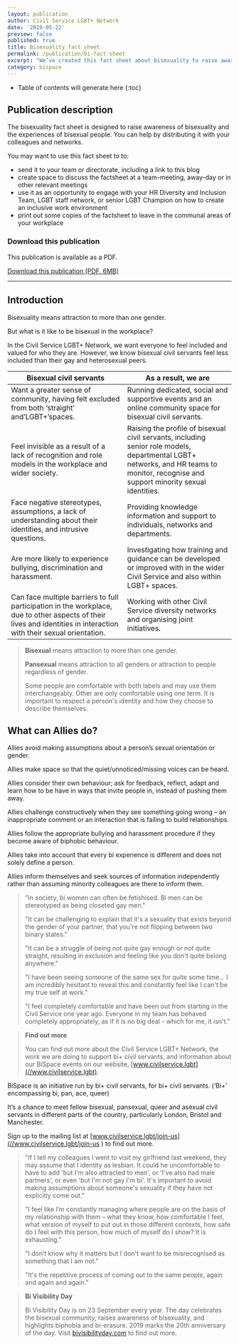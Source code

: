 ```yaml
---
layout: publication
author: Civil Service LGBT+ Network
date: '2019-05-22'
preview: false
published: true
title: Bisexuality fact sheet
permalink: /publication/bi-fact-sheet
excerpt: "We’ve created this fact sheet about bisexuality to raise awareness of bisexuality and the experiences of bisexual people."
category: bispace
---
```


* Table of contents will generate here
{:toc}

## Publication description

The bisexuality fact sheet is designed to raise awareness of bisexuality and the experiences of bisexual people. You can help by distributing it with your colleagues and networks.

You may want to use this fact sheet to to:

- send it to your team or directorate, including a link to this blog
- create space to discuss the factsheet at a team-meeting, away-day or in other relevant meetings
- use it as an opportunity to engage with your HR Diversity and Inclusion Team, LGBT staff network, or senior LGBT Champion on how to create an inclusive work environment
- print out some copies of the factsheet to leave in the communal areas of your workplace

### Download this publication

This publication is available as a PDF.

[Download this publication (PDF, 6MB)](https://www.civilservice.lgbt/documents/store/factsheets/bisexuality.pdf)

---

## Introduction

Bisexuality means attraction to more than one gender.

But what is it like to be bisexual in the workplace?

In the Civil Service LGBT+ Network, we want everyone to feel included and valued for who they are. However, we know bisexual civil servants feel less included than their gay and heterosexual peers.

Bisexual civil servants | As a result, we are
--- | ---
Want a greater sense of community, having felt excluded from both ‘straight’ and‘LGBT+’spaces. | Running dedicated, social and supportive events and an online community space for bisexual civil servants.
Feel invisible as a result of a lack of recognition and role models in the workplace and wider society. | Raising the profile of bisexual civil servants, including senior role models, departmental LGBT+ networks, and HR teams to monitor, recognise and support minority sexual identities.
Face negative stereotypes, assumptions, a lack of understanding about their identities, and intrusive questions. | Providing knowledge information and support to individuals, networks and departments.
Are more likely to experience bullying, discrimination and harassment. | Investigating how training and guidance can be developed or improved with in the wider Civil Service and also within LGBT+ spaces.
Can face multiple barriers to full participation in the workplace, due to other aspects of their lives and identities in interaction with their sexual orientation. | Working with other Civil Service diversity networks and organising joint initiatives.

> **Bisexual** means attraction to more than one gender.
>
> **Pansexual** means attraction to all genders or attraction to people regardless of gender.
>
> Some people are comfortable with both labels and may use them interchangeably. Other are only comfortable using one term. It is important to respect a person's identity and how they choose to describe themselves.

##  What can Allies do?

Allies avoid making assumptions about a person’s sexual orientation or gender.

Allies make space so that the quiet/unnoticed/missing voices can be heard.

Allies consider their own behaviour; ask for feedback, reflect, adapt and learn how to be have in ways that invite people in, instead of pushing them away.

Allies challenge constructively when they see something going wrong – an inappropriate comment or an interaction that is failing to build relationships.

Allies follow the appropriate bullying and harassment procedure if they become aware of biphobic behaviour.

Allies take into account that every bi experience is different and does not solely define a person.

Allies inform themselves and seek sources of information independently rather than assuming minority colleagues are there to inform them.

> "In society, bi women can often be fetishised. Bi men can be stereotyped as being closeted gay
men."
>
> "It can be challenging to explain that it's a sexuality that exists beyond the gender of your partner, that you're not flipping between two binary states."
>
> "It can be a struggle of being not quite gay enough or not quite straight, resulting in exclusion and feeling like you don't quite belong anywhere."
>
> "I have been seeing someone of the same sex for quite some time... I am incredibly hesitant to reveal this and constantly feel like I can't be my true self at work."
>
> "I feel completely comfortable and have been out from starting in the Civil Service one year ago. Everyone in my team has behaved completely appropriately, as if it is no big deal - which for me, it isn't."

> **Find out more**
>
> You can find out more about the Civil Service LGBT+ Network, the work we are doing to support bi+ civil servants, and information about our BiSpace events on our website, [www.civilservice.lgbt](//www.civilservice.lgbt).

BiSpace is an initiative run by bi+ civil servants, for bi+ civil servants.
(‘Bi+’ encompassing bi, pan, ace, queer)

It’s a chance to meet fellow bisexual, pansexual, queer and asexual civil servants in different parts of the country, particularly London, Bristol and Manchester.

Sign up to the mailing list at [www.civilservice.lgbt/join-us](//www.civilservice.lgbt/join-us ) to find out more.

> "If I tell my colleagues I went to visit my girlfriend last weekend, they may assume that I identity as lesbian. It could he uncomfortable to have to add 'but I'm also attracted to men', or 'I've also had male partners', or even 'but I'm not gay I'm bi'. It's important to avoid making assumptions about someone's sexuality if they have not explicitly come out."
>
>
> "I feel like I’m constantly managing where people are on the basis of my relationship with them – what they know, how comfortable I feel, what version of myself to put out in those different contexts, how safe do I feel with this person, how much of myself do I show? It is exhausting."
>
> "I don’t know why it matters but I don't want to be misrecognised as something that I am not."
>
> "It's the repetitive process of coming out to the same people, again and again and again."

> **Bi Visibility Day**
>
> Bi Visibility Day is on 23 September every year. The day celebrates the bisexual community, raises awareness of bisexuality, and highlights biphobia and bi-erasure. 2019 marks the 20th anniversary of the day. Visit [bivisibilityday.com](//bivisibilityday.com) to find out more.

